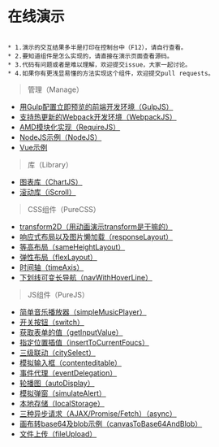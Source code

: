 # 在线演示

```

* 1.演示的交互结果多半是打印在控制台中（F12），请自行查看。
* 2.要知道组件是怎么实现的，请直接在演示页面查看源码。
* 3.代码有问题或者是难以理解，欢迎提交issue，大家一起讨论。
* 4.如果你有更浅显易懂的方法实现这个组件，欢迎提交pull requests。

```

> 管理（Manage）

* [用Gulp配置立即预览的前端开发环境（GulpJS）](https://github.com/bergwhite/demo/tree/master/Manage/GulpJS)
* [支持热更新的Webpack开发环境（WebpackJS）](https://github.com/bergwhite/demo/tree/master/Manage/WebpackJS)
* [AMD模块化实现（RequireJS）](https://bergwhite.github.io/demo/Manage/RequireJS/)
* [NodeJS示例（NodeJS）](https://github.com/bergwhite/demo/tree/master/Manage/NodeJS)
* [Vue示例](https://github.com/bergwhite/demo/tree/master/Manage/VueJS)

> 库（Library）

* [图表库（ChartJS）](https://bergwhite.github.io/demo/Library/ChartJS/)
* [滚动库（iScroll）](https://bergwhite.github.io/demo/Library/iScroll/iscroll-slide)

> CSS组件（PureCSS）

* [transform2D（用动画演示transform是干嘛的）](https://bergwhite.github.io/demo/PureCSS/transform2D)
* [响应式布局以及图片懒加载（responseLayout）](https://bergwhite.github.io/demo/PureCSS/responseLayout)
* [等高布局（sameHeightLayout）](https://bergwhite.github.io/demo/PureCSS/sameHeightLayout)
* [弹性布局（flexLayout）](https://bergwhite.github.io/demo/PureCSS/flexLayout)
* [时间轴（timeAxis）](https://bergwhite.github.io/demo/PureCSS/timeAxis)
* [下划线可变长导航（navWithHoverLine）](https://bergwhite.github.io/demo/PureCSS/navWithHoverLine)

> JS组件（PureJS）

* [简单音乐播放器（simpleMusicPlayer）](https://bergwhite.github.io/demo/PureJS/simpleMusicPlayer)
* [开关按钮（switch）](https://bergwhite.github.io/demo/PureJS/switch)
* [获取表单的值（getInputValue）](https://bergwhite.github.io/demo/PureJS/getInputValue)
* [指定位置插值（insertToCurrentFoucs）](https://bergwhite.github.io/demo/PureJS/insertToCurrentFoucs)
* [三级联动（citySelect）](https://bergwhite.github.io/demo/PureJS/citySelect)
* [模拟输入框（contenteditable）](https://bergwhite.github.io/demo/PureJS/contenteditable)
* [事件代理（eventDelegation）](https://bergwhite.github.io/demo/PureJS/eventDelegation)
* [轮播图（autoDisplay）](https://bergwhite.github.io/demo/PureJS/autoDisplay)
* [模拟弹窗（simulateAlert）](https://bergwhite.github.io/demo/PureJS/simulateAlert)
* [本地存储（localStorage）](https://bergwhite.github.io/demo/PureJS/localStorage)
* [三种异步请求（AJAX/Promise/Fetch）（async）](https://bergwhite.github.io/demo/PureJS/async)
* [画布转base64及blob示例（canvasToBase64AndBlob）](https://bergwhite.github.io/demo/PureJS/canvasToBase64AndBlob)
* [文件上传（fileUpload）](https://bergwhite.github.io/demo/PureJS/fileUpload)